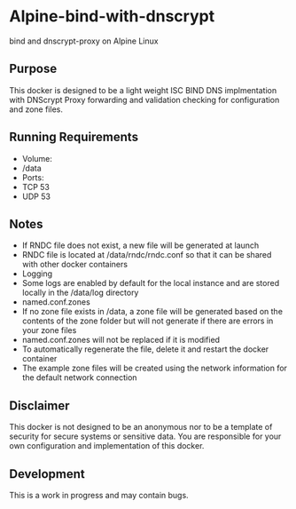 # Alpine-bind-with-dnscrypt
 bind and dnscrypt-proxy on Alpine Linux

## Purpose
 This docker is designed to be a light weight ISC BIND DNS implmentation with DNScrypt Proxy forwarding and validation checking for configuration and zone files.
 
## Running Requirements
 - Volume: 
  - /data
 - Ports: 
  - TCP 53
  - UDP 53

## Notes
 - If RNDC file does not exist, a new file will be generated at launch
  - RNDC file is located at /data/rndc/rndc.conf so that it can be shared with other docker containers
 - Logging
  - Some logs are enabled by default for the local instance and are stored locally in the /data/log directory
 - named.conf.zones
  - If no zone file exists in /data, a zone file will be generated based on the contents of the zone folder but will not generate if there are errors in your zone files
  - named.conf.zones will not be replaced if it is modified
  - To automatically regenerate the file, delete it and restart the docker container
  - The example zone files will be created using the network information for the default network connection
 
## Disclaimer
 This docker is not designed to be an anonymous nor to be a template of security for secure systems or sensitive data.  You are responsible for your own configuration and implementation of this docker.
 
## Development
 This is a work in progress and may contain bugs.  